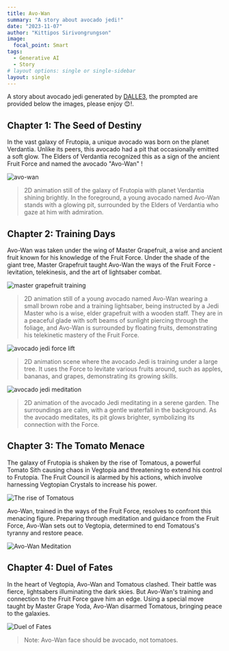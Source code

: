 ```yaml
---
title: Avo-Wan
summary: "A story about avocado jedi!" 
date: "2023-11-07"
author: "Kittipos Sirivongrungson"
image:
  focal_point: Smart
tags: 
  - Generative AI
  - Story
# layout options: single or single-sidebar
layout: single
---
```


A story about avocado jedi generated by [DALLE3](https://openai.com/dall-e-3), the prompted are provided below the images, please enjoy 😊!.

## Chapter 1: The Seed of Destiny

In the vast galaxy of Frutopia, a unique avocado was born on the planet Verdantia. Unlike its peers, this avocado had a pit that occasionally emitted a soft glow. The Elders of Verdantia recognized this as a sign of the ancient Fruit Force and named the avocado "Avo-Wan" !

![avo-wan](./img/avojedi-avowan.png)

> 2D animation still of the galaxy of Frutopia with planet Verdantia shining brightly. In the foreground, a young avocado named Avo-Wan stands with a glowing pit, surrounded by the Elders of Verdantia who gaze at him with admiration.

## Chapter 2: Training Days

Avo-Wan was taken under the wing of Master Grapefruit, a wise and ancient fruit known for his knowledge of the Fruit Force. Under the shade of the giant tree, Master Grapefruit taught Avo-Wan the ways of the Fruit Force - levitation, telekinesis, and the art of lightsaber combat.

![master grapefruit training](./img/avojedi-master-grapefruit.png)

>2D animation still of a young avocado named Avo-Wan wearing a small brown robe and a training lightsaber, being instructed by a Jedi Master who is a wise, elder grapefruit with a wooden staff. They are in a peaceful glade with soft beams of sunlight piercing through the foliage, and Avo-Wan is surrounded by floating fruits, demonstrating his telekinetic mastery of the Fruit Force.

![avocado jedi force lift](./img/avojedi-force.png)

> 2D animation scene where the avocado Jedi is training under a large tree. It uses the Force to levitate various fruits around, such as apples, bananas, and grapes, demonstrating its growing skills.

![avocado jedi meditation](./img/avojedi-meditate.png)

> 2D animation of the avocado Jedi meditating in a serene garden. The surroundings are calm, with a gentle waterfall in the background. As the avocado meditates, its pit glows brighter, symbolizing its connection with the Force.


## Chapter 3: The Tomato Menace

The galaxy of Frutopia is shaken by the rise of Tomatous, a powerful Tomato Sith causing chaos in Vegtopia and threatening to extend his control to Frutopia. The Fruit Council is alarmed by his actions, which involve harnessing Vegtopian Crystals to increase his power. 

![The rise of Tomatous](./img/ch3_Tomatous.png)



Avo-Wan, trained in the ways of the Fruit Force, resolves to confront this menacing figure. Preparing through meditation and guidance from the Fruit Force, Avo-Wan sets out to Vegtopia, determined to end Tomatous's tyranny and restore peace.


![Avo-Wan Meditation](./img/ch3_avo-wan_prepare.png)

## Chapter 4: Duel of Fates

In the heart of Vegtopia, Avo-Wan and Tomatous clashed. Their battle was fierce, lightsabers illuminating the dark skies. But Avo-Wan's training and connection to the Fruit Force gave him an edge. Using a special move taught by Master Grape Yoda, Avo-Wan disarmed Tomatous, bringing peace to the galaxies.

![Duel of Fates](./img/ch4_duel-of-fates.png)

> Note: Avo-Wan face should be avocado, not tomatoes. 